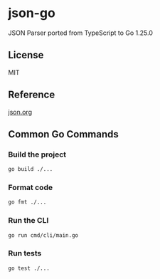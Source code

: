 # json-go

JSON Parser ported from TypeScript to Go 1.25.0

## License

MIT

## Reference

[json.org](http://json.org)

## Common Go Commands

### Build the project

```sh
go build ./...
```

### Format code

```sh
go fmt ./...
```

### Run the CLI

```sh
go run cmd/cli/main.go
```

### Run tests

```sh
go test ./...
```
